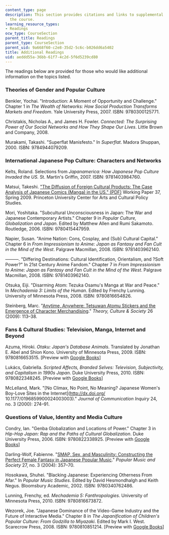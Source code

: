 ```yaml
---
content_type: page
description: This section provides citations and links to supplemental readings for
  the course.
learning_resource_types:
- Readings
ocw_type: CourseSection
parent_title: Readings
parent_type: CourseSection
parent_uid: 9a668f60-c2e8-35d2-5c6c-b026dd6a5402
title: Additional Readings
uid: aeddd55a-36bb-61f7-4c2d-5f6d5239cd80
---
```


The readings below are provided for those who would like additional information on the topics listed.

### Theories of Gender and Popular Culture

Benkler, Yochai. "Introduction: A Moment of Opportunity and Challenge." Chapter 1 in _The Wealth of Networks: How Social Production Transforms Markets and Freedom_. Yale University Press, 2007. ISBN: 9780300125771.

Christakis, Nicholas A., and James H. Fowler. _Connected: The Surprising Power of Our Social Networks and How They Shape Our Lives_. Little Brown and Company, 2008.

Murakami, Takashi. "Superflat Manisfesto." In _Superflat_. Madora Shuppan, 2000. ISBN: 9784944079209.

### International Japanese Pop Culture: Characters and Networks

Kelts, Roland. Selections from _Japanamerica: How Japanese Pop Culture Invaded the US._ St. Martin's Griffin, 2007. ISBN: 9781403984760.

Matsui, Takeshi. ["The Diffusion of Foreign Cultural Products: The Case Analysis of Japanese Comics (Manga) in the US." (PDF)](https://culturalpolicy.princeton.edu/sites/culturalpolicy/files/wp37_matsui.pdf) Working Paper 37, Spring 2009. Princeton University Center for Arts and Cultural Policy Studies.

Mori, Yoshitaka. "Subcultural Unconsciousness in Japan: The War and Japanese Contemporary Artists." Chapter 9 in _Popular Culture, Globalization and Japan_. Edited by Matthew Allen and Rumi Sakamoto. Routledge, 2006. ISBN: 9780415447959.

Napier, Susan. "Anime Nation: Cons, Cosplay, and (Sub) Cultural Capital." Chapter 6 in _From Impressionism to Anime: Japan as Fantasy and Fan Cult in the Mind of the West_. Palgrave Macmillan, 2008. ISBN: 9781403962140.

———. "Differing Destinations: Cultural Identification, Orientalism, and ?Soft Power?" In 21st Century Anime Fandom." Chapter 7 in _From Impressionism to Anime: Japan as Fantasy and Fan Cult in the Mind of the West_. Palgrave Macmillan, 2008. ISBN: 9781403962140.

Otsuka, Eiji. "Disarming Atom: Tezuka Osamu's Manga at War and Peace." In _Mechademia 3: Limits of the Human_. Edited by Frenchy Lunning. University of Minnesota Press, 2008. ISBN: 9780816654826.

Steinberg, Marc. "[Anytime, Anywhere: Tetsuwan Atomu Stickers and the Emergence of Character Merchandising](http://dx.doi.org/10.1177/0263276409103114)." _Theory, Culture & Society_ 26 (2009): 113–38.

### Fans & Cultural Studies: Television, Manga, Internet and Beyond

Azuma, Hiroki. _Otaku: Japan's Database Animals_. Translated by Jonathan E. Abel and Shion Kono. University of Minnesota Press, 2009. ISBN: 9780816653515. \[Preview with [Google Books](http://books.google.com/books?id=HhuHWI0Giu0C&pg=PAfrontcover)\]

Lukács, Gabriella. _Scripted Affects, Branded Selves: Television, Subjectivity, and Capitalism in 1990s Japan_. Duke University Press, 2010. ISBN: 9780822348245. \[Preview with [Google Books](http://books.google.com/books?id=-gzQc9iKqIcC&pg=PAfrontcover)\]

McLelland, Mark. "[No Climax, No Point, No Meaning? Japanese Women's Boy-Love Sites in the Internet](http://dx.doi.org/ 10.1177/0196859900024003003)." _Journal of Communication Inquiry_ 24, no. 3 (2000): 274–91.

### Questions of Value, Identity and Media Culture

Condry, Ian. "Genba Globalization and Locations of Power." Chapter 3 in _Hip-Hop Japan: Rap and the Paths of Cultural Globalization_. Duke University Press, 2006. ISBN: 9780822338925. \[Preview with [Google Books](http://books.google.com/books?id=CH8Nj_bBxWoC&pg=PA87=onepage)\]

Darling-Wolf, Fabienne. "[SMAP, Sex, and Masculinity: Constructing the Perfect Female Fantasy in Japanese Popular Music](http://dx.doi.org/10.1080/03007760410001733189)." _Popular Music and Society_ 27, no. 3 (2004): 357–70.

Hosokawa, Shuhei. "Blacking Japanese: Experiencing Otherness From Afar." In _Popular Music Studies_. Edited by David Hesmondhalgh and Keith Negus. Bloomsbury Academic, 2002. ISBN: 9780340762486.

Lunning, Frenchy, ed. _Mechademia 5: Fanthropologies_. University of Minnesota Press, 2010. ISBN: 9780816673872.

Wezorek, Joe. "Japanese Dominance of the Video-Game Industry and the Future of Interactive Media." Chapter 8 in _The Japanification of Children's Popular Culture: From Godzilla to Miyazaki_. Edited by Mark I. West. Scarecrow Press, 2008. ISBN: 9780810851214. \[Preview with [Google Books](http://books.google.com/books?id=qjwP0EI2Di0C&pg=PA85=onepage)\]